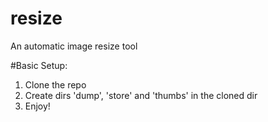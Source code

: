 # resize
An automatic image resize tool


#Basic Setup:
1. Clone the repo
2. Create dirs 'dump', 'store' and 'thumbs' in the cloned dir
3. Enjoy!
